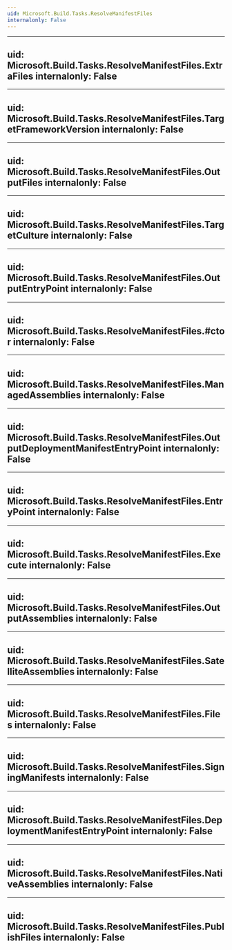 ```yaml
---
uid: Microsoft.Build.Tasks.ResolveManifestFiles
internalonly: False
---
```


---
uid: Microsoft.Build.Tasks.ResolveManifestFiles.ExtraFiles
internalonly: False
---

---
uid: Microsoft.Build.Tasks.ResolveManifestFiles.TargetFrameworkVersion
internalonly: False
---

---
uid: Microsoft.Build.Tasks.ResolveManifestFiles.OutputFiles
internalonly: False
---

---
uid: Microsoft.Build.Tasks.ResolveManifestFiles.TargetCulture
internalonly: False
---

---
uid: Microsoft.Build.Tasks.ResolveManifestFiles.OutputEntryPoint
internalonly: False
---

---
uid: Microsoft.Build.Tasks.ResolveManifestFiles.#ctor
internalonly: False
---

---
uid: Microsoft.Build.Tasks.ResolveManifestFiles.ManagedAssemblies
internalonly: False
---

---
uid: Microsoft.Build.Tasks.ResolveManifestFiles.OutputDeploymentManifestEntryPoint
internalonly: False
---

---
uid: Microsoft.Build.Tasks.ResolveManifestFiles.EntryPoint
internalonly: False
---

---
uid: Microsoft.Build.Tasks.ResolveManifestFiles.Execute
internalonly: False
---

---
uid: Microsoft.Build.Tasks.ResolveManifestFiles.OutputAssemblies
internalonly: False
---

---
uid: Microsoft.Build.Tasks.ResolveManifestFiles.SatelliteAssemblies
internalonly: False
---

---
uid: Microsoft.Build.Tasks.ResolveManifestFiles.Files
internalonly: False
---

---
uid: Microsoft.Build.Tasks.ResolveManifestFiles.SigningManifests
internalonly: False
---

---
uid: Microsoft.Build.Tasks.ResolveManifestFiles.DeploymentManifestEntryPoint
internalonly: False
---

---
uid: Microsoft.Build.Tasks.ResolveManifestFiles.NativeAssemblies
internalonly: False
---

---
uid: Microsoft.Build.Tasks.ResolveManifestFiles.PublishFiles
internalonly: False
---

